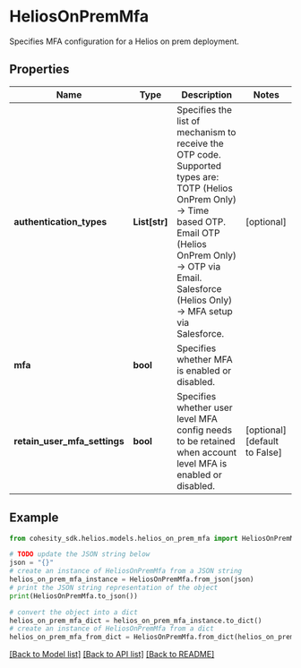 # HeliosOnPremMfa

Specifies MFA configuration for a Helios on prem deployment.

## Properties

Name | Type | Description | Notes
------------ | ------------- | ------------- | -------------
**authentication_types** | **List[str]** | Specifies the list of mechanism to receive the OTP code. Supported types are:   TOTP (Helios OnPrem Only) -&gt; Time based OTP.   Email OTP (Helios OnPrem Only) -&gt; OTP via Email.   Salesforce (Helios Only) -&gt; MFA setup via Salesforce.  | [optional] 
**mfa** | **bool** | Specifies whether MFA is enabled or disabled. | 
**retain_user_mfa_settings** | **bool** | Specifies whether user level MFA config needs to be retained when account level MFA is enabled or disabled. | [optional] [default to False]

## Example

```python
from cohesity_sdk.helios.models.helios_on_prem_mfa import HeliosOnPremMfa

# TODO update the JSON string below
json = "{}"
# create an instance of HeliosOnPremMfa from a JSON string
helios_on_prem_mfa_instance = HeliosOnPremMfa.from_json(json)
# print the JSON string representation of the object
print(HeliosOnPremMfa.to_json())

# convert the object into a dict
helios_on_prem_mfa_dict = helios_on_prem_mfa_instance.to_dict()
# create an instance of HeliosOnPremMfa from a dict
helios_on_prem_mfa_from_dict = HeliosOnPremMfa.from_dict(helios_on_prem_mfa_dict)
```
[[Back to Model list]](../README.md#documentation-for-models) [[Back to API list]](../README.md#documentation-for-api-endpoints) [[Back to README]](../README.md)


